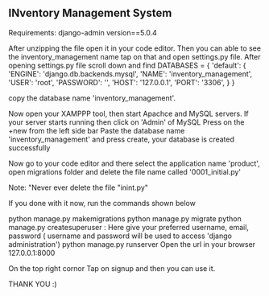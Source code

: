 INventory Management System
----------------------------

Requirements: django-admin version==5.0.4 

After unzipping the file open it in your code editor. Then you can able to see the inventory_management name tap on that and open settings.py file. After opening settings.py file scroll down and find DATABASES = { 'default': { 'ENGINE': 'django.db.backends.mysql', 'NAME': 'inventory_management', 'USER': 'root', 'PASSWORD': '', 'HOST': '127.0.0.1', 'PORT': '3306', } }

copy the database name 'inventory_management'.

Now open your XAMPPP tool, then start Apachce and MySQL servers. If your server starts running then click on 'Admin' of MySQL Press on the +new from the left side bar Paste the database name 'inventory_management' and press create, your database is created successfully

Now go to your code editor and there select the application name 'product', open migrations folder and delete the file name called '0001_initial.py'

Note: "Never ever delete the file "inint.py"

If you done with it now, run the commands shown below

python manage.py makemigrations
python manage.py migrate
python manage.py createsuperuser : Here give your preferred username, email, password ( username and password will be used to access 'django administration')
python manage.py runserver
Open the url in your browser 127.0.0.1:8000

On the top right cornor Tap on signup and then you can use it.

THANK YOU :)
